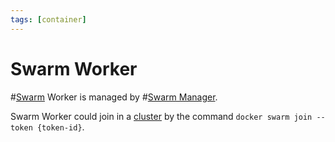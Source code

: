 ```yaml
---
tags: [container]
---
```


# Swarm Worker

#[Swarm](202202051927.md) Worker is managed by #[Swarm Manager](202203291448.md).

Swarm Worker could join in a [cluster](202304251207.md) by the command `docker
swarm join --token {token-id}`.
